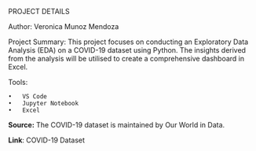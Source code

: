 PROJECT DETAILS

Author: Veronica Munoz Mendoza

Project Summary: 
This project focuses on conducting an Exploratory Data Analysis (EDA) on a COVID-19 dataset using Python. 
The insights derived from the analysis will be utilised to create a comprehensive dashboard in Excel.

Tools:

	•	VS Code
	•	Jupyter Notebook
	•	Excel

**Source:** The COVID-19 dataset is maintained by Our World in Data.

**Link**: COVID-19 Dataset
